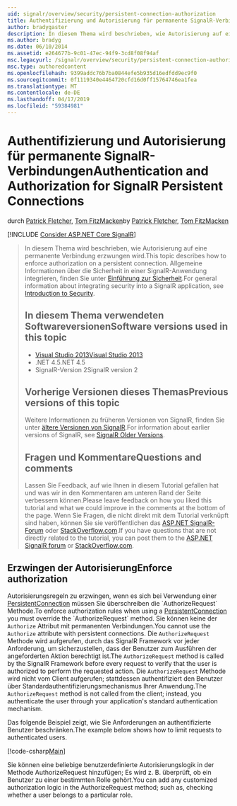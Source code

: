 ```yaml
---
uid: signalr/overview/security/persistent-connection-authorization
title: Authentifizierung und Autorisierung für permanente SignalR-Verbindungen | Microsoft-Dokumentation
author: bradygaster
description: In diesem Thema wird beschrieben, wie Autorisierung auf eine permanente Verbindung erzwungen wird. Allgemeine Informationen zum Integrieren von Sicherheit in einer SignalR-Anwendung...
ms.author: bradyg
ms.date: 06/10/2014
ms.assetid: e264677b-9c01-47ec-94f9-3cd8f08f94af
msc.legacyurl: /signalr/overview/security/persistent-connection-authorization
msc.type: authoredcontent
ms.openlocfilehash: 9399addc76b7ba0844efe5b935d16edfdd9ec9f0
ms.sourcegitcommit: 0f1119340e4464720cfd16d0ff15764746ea1fea
ms.translationtype: MT
ms.contentlocale: de-DE
ms.lasthandoff: 04/17/2019
ms.locfileid: "59384981"
---
```

# <a name="authentication-and-authorization-for-signalr-persistent-connections"></a><span data-ttu-id="9f0ca-104">Authentifizierung und Autorisierung für permanente SignalR-Verbindungen</span><span class="sxs-lookup"><span data-stu-id="9f0ca-104">Authentication and Authorization for SignalR Persistent Connections</span></span>

<span data-ttu-id="9f0ca-105">durch [Patrick Fletcher](https://github.com/pfletcher), [Tom FitzMacken](https://github.com/tfitzmac)</span><span class="sxs-lookup"><span data-stu-id="9f0ca-105">by [Patrick Fletcher](https://github.com/pfletcher), [Tom FitzMacken](https://github.com/tfitzmac)</span></span>

[!INCLUDE [Consider ASP.NET Core SignalR](~/includes/signalr/signalr-version-disambiguation.md)]

> <span data-ttu-id="9f0ca-106">In diesem Thema wird beschrieben, wie Autorisierung auf eine permanente Verbindung erzwungen wird.</span><span class="sxs-lookup"><span data-stu-id="9f0ca-106">This topic describes how to enforce authorization on a persistent connection.</span></span> <span data-ttu-id="9f0ca-107">Allgemeine Informationen über die Sicherheit in einer SignalR-Anwendung integrieren, finden Sie unter [Einführung zur Sicherheit](introduction-to-security.md).</span><span class="sxs-lookup"><span data-stu-id="9f0ca-107">For general information about integrating security into a SignalR application, see [Introduction to Security](introduction-to-security.md).</span></span>
>
> ## <a name="software-versions-used-in-this-topic"></a><span data-ttu-id="9f0ca-108">In diesem Thema verwendeten Softwareversionen</span><span class="sxs-lookup"><span data-stu-id="9f0ca-108">Software versions used in this topic</span></span>
>
>
> - [<span data-ttu-id="9f0ca-109">Visual Studio 2013</span><span class="sxs-lookup"><span data-stu-id="9f0ca-109">Visual Studio 2013</span></span>](https://my.visualstudio.com/Downloads?q=visual%20studio%202013)
> - <span data-ttu-id="9f0ca-110">.NET 4.5</span><span class="sxs-lookup"><span data-stu-id="9f0ca-110">.NET 4.5</span></span>
> - <span data-ttu-id="9f0ca-111">SignalR-Version 2</span><span class="sxs-lookup"><span data-stu-id="9f0ca-111">SignalR version 2</span></span>
>
>
>
> ## <a name="previous-versions-of-this-topic"></a><span data-ttu-id="9f0ca-112">Vorherige Versionen dieses Themas</span><span class="sxs-lookup"><span data-stu-id="9f0ca-112">Previous versions of this topic</span></span>
>
> <span data-ttu-id="9f0ca-113">Weitere Informationen zu früheren Versionen von SignalR, finden Sie unter [ältere Versionen von SignalR](../older-versions/index.md).</span><span class="sxs-lookup"><span data-stu-id="9f0ca-113">For information about earlier versions of SignalR, see [SignalR Older Versions](../older-versions/index.md).</span></span>
>
> ## <a name="questions-and-comments"></a><span data-ttu-id="9f0ca-114">Fragen und Kommentare</span><span class="sxs-lookup"><span data-stu-id="9f0ca-114">Questions and comments</span></span>
>
> <span data-ttu-id="9f0ca-115">Lassen Sie Feedback, auf wie Ihnen in diesem Tutorial gefallen hat und was wir in den Kommentaren am unteren Rand der Seite verbessern können.</span><span class="sxs-lookup"><span data-stu-id="9f0ca-115">Please leave feedback on how you liked this tutorial and what we could improve in the comments at the bottom of the page.</span></span> <span data-ttu-id="9f0ca-116">Wenn Sie Fragen, die nicht direkt mit dem Tutorial verknüpft sind haben, können Sie sie veröffentlichen das [ASP.NET SignalR-Forum](https://forums.asp.net/1254.aspx/1?ASP+NET+SignalR) oder [StackOverflow.com](http://stackoverflow.com/).</span><span class="sxs-lookup"><span data-stu-id="9f0ca-116">If you have questions that are not directly related to the tutorial, you can post them to the [ASP.NET SignalR forum](https://forums.asp.net/1254.aspx/1?ASP+NET+SignalR) or [StackOverflow.com](http://stackoverflow.com/).</span></span>


## <a name="enforce-authorization"></a><span data-ttu-id="9f0ca-117">Erzwingen der Autorisierung</span><span class="sxs-lookup"><span data-stu-id="9f0ca-117">Enforce authorization</span></span>

<span data-ttu-id="9f0ca-118">Autorisierungsregeln zu erzwingen, wenn es sich bei Verwendung einer [PersistentConnection](https://msdn.microsoft.com/library/microsoft.aspnet.signalr.persistentconnection(v=vs.111).aspx) müssen Sie überschreiben die `AuthorizeRequest` Methode.</span><span class="sxs-lookup"><span data-stu-id="9f0ca-118">To enforce authorization rules when using a [PersistentConnection](https://msdn.microsoft.com/library/microsoft.aspnet.signalr.persistentconnection(v=vs.111).aspx) you must override the `AuthorizeRequest` method.</span></span> <span data-ttu-id="9f0ca-119">Sie können keine der `Authorize` Attribut mit permanenten Verbindungen.</span><span class="sxs-lookup"><span data-stu-id="9f0ca-119">You cannot use the `Authorize` attribute with persistent connections.</span></span> <span data-ttu-id="9f0ca-120">Die `AuthorizeRequest` Methode wird aufgerufen, durch das SignalR Framework vor jeder Anforderung, um sicherzustellen, dass der Benutzer zum Ausführen der angeforderten Aktion berechtigt ist.</span><span class="sxs-lookup"><span data-stu-id="9f0ca-120">The `AuthorizeRequest` method is called by the SignalR Framework before every request to verify that the user is authorized to perform the requested action.</span></span> <span data-ttu-id="9f0ca-121">Die `AuthorizeRequest` Methode wird nicht vom Client aufgerufen; stattdessen authentifiziert den Benutzer über Standardauthentifizierungsmechanismus Ihrer Anwendung.</span><span class="sxs-lookup"><span data-stu-id="9f0ca-121">The `AuthorizeRequest` method is not called from the client; instead, you authenticate the user through your application's standard authentication mechanism.</span></span>

<span data-ttu-id="9f0ca-122">Das folgende Beispiel zeigt, wie Sie Anforderungen an authentifizierte Benutzer beschränken.</span><span class="sxs-lookup"><span data-stu-id="9f0ca-122">The example below shows how to limit requests to authenticated users.</span></span>

[!code-csharp[Main](persistent-connection-authorization/samples/sample1.cs)]

<span data-ttu-id="9f0ca-123">Sie können eine beliebige benutzerdefinierte Autorisierungslogik in der Methode AuthorizeRequest hinzufügen; Es wird z. B. überprüft, ob ein Benutzer zu einer bestimmten Rolle gehört.</span><span class="sxs-lookup"><span data-stu-id="9f0ca-123">You can add any customized authorization logic in the AuthorizeRequest method; such as, checking whether a user belongs to a particular role.</span></span>
